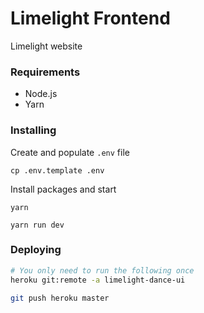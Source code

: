 # Limelight Frontend
Limelight website

### Requirements
* Node.js
* Yarn

### Installing
Create and populate `.env` file
```
cp .env.template .env
```

Install packages and start
```
yarn

yarn run dev
```

### Deploying
```sh
# You only need to run the following once
heroku git:remote -a limelight-dance-ui

git push heroku master
```
